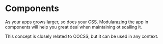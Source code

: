 # Components

As your apps grows larger, so does your CSS. Modularazing the app in components will help you great deal when maintaining ot scalling it.

This concept is closely related to OOCSS, but it can be used in any context. 